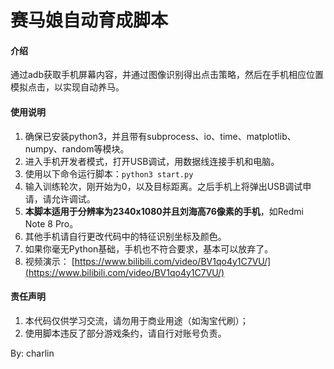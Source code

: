 # 赛马娘自动育成脚本

#### 介绍
通过adb获取手机屏幕内容，并通过图像识别得出点击策略，然后在手机相应位置模拟点击，以实现自动养马。


#### 使用说明

1.  确保已安装python3，并且带有subprocess、io、time、matplotlib、numpy、random等模块。
2.  进入手机开发者模式，打开USB调试，用数据线连接手机和电脑。
3.  使用以下命令运行脚本：`python3 start.py`
4.  输入训练轮次，刚开始为0，以及目标距离。之后手机上将弹出USB调试申请，请允许调试。
5.  **本脚本适用于分辨率为2340x1080并且刘海高76像素的手机**，如Redmi Note 8 Pro。
6.  其他手机请自行更改代码中的特征识别坐标及颜色。
7.  如果你毫无Python基础，手机也不符合要求，基本可以放弃了。
8.  视频演示： [https://www.bilibili.com/video/BV1qo4y1C7VU/](https://www.bilibili.com/video/BV1qo4y1C7VU/)

#### 责任声明

1.  本代码仅供学习交流，请勿用于商业用途（如淘宝代刷）；
2.  使用脚本违反了部分游戏条约，请自行对账号负责。

By: charlin


